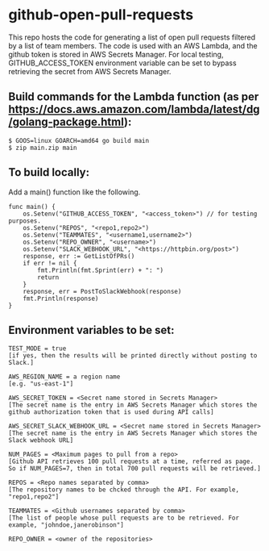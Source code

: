 # github-open-pull-requests
This repo hosts the code for generating a list of open pull requests filtered by a list of team members.
The code is used with an AWS Lambda, and the github token is stored in AWS Secrets Manager. For local testing, 
GITHUB_ACCESS_TOKEN environment variable can be set to bypass retrieving the secret from AWS Secrets Manager.

## Build commands for the Lambda function (as per https://docs.aws.amazon.com/lambda/latest/dg/golang-package.html):
```
$ GOOS=linux GOARCH=amd64 go build main
$ zip main.zip main
```

## To build locally:

Add a main() function like the following.

```
func main() {
	os.Setenv("GITHUB_ACCESS_TOKEN", "<access_token>") // for testing purposes.
	os.Setenv("REPOS", "<repo1,repo2>")
	os.Setenv("TEAMMATES", "<username1,username2>")
	os.Setenv("REPO_OWNER", "<username>")
	os.Setenv("SLACK_WEBHOOK_URL", "<https://httpbin.org/post>")
	response, err := GetListOfPRs()
	if err != nil {
		fmt.Println(fmt.Sprint(err) + ": ")
		return
	}
	response, err = PostToSlackWebhook(response)
	fmt.Println(response)
}
```

## Environment variables to be set:

```
TEST_MODE = true
[if yes, then the results will be printed directly without posting to Slack.]

AWS_REGION_NAME = a region name
[e.g. "us-east-1"]

AWS_SECRET_TOKEN = <Secret name stored in Secrets Manager>
[The secret name is the entry in AWS Secrets Manager which stores the github authorization token that is used during API calls]

AWS_SECRET_SLACK_WEBHOOK_URL = <Secret name stored in Secrets Manager>
[The secret name is the entry in AWS Secrets Manager which stores the Slack webhook URL]

NUM_PAGES = <Maximum pages to pull from a repo>
[Github API retrieves 100 pull requests at a time, referred as page. So if NUM_PAGES=7, then in total 700 pull requests will be retrieved.]

REPOS = <Repo names separated by comma>
[The repository names to be chcked through the API. For example, "repo1,repo2"]

TEAMMATES = <Github usernames separated by comma>
[The list of people whose pull requests are to be retrieved. For example, "johndoe,janerobinson"]

REPO_OWNER = <owner of the repositories>
```
